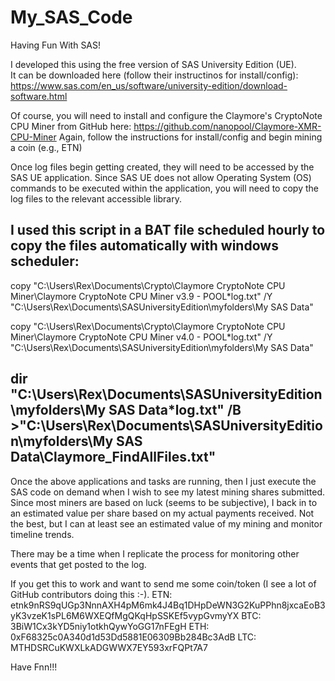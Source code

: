 # My_SAS_Code
Having Fun With SAS!

I developed this using the free version of SAS University Edition (UE).  
It can be downloaded here (follow their instructinos for install/config): 
https://www.sas.com/en_us/software/university-edition/download-software.html

Of course, you will need to install and configure the Claymore's CryptoNote CPU Miner from GitHub here:
https://github.com/nanopool/Claymore-XMR-CPU-Miner
Again, follow the instructions for install/config and begin mining a coin (e.g., ETN)

Once log files begin getting created, they will need to be accessed by the SAS UE application.
Since SAS UE does not allow Operating System (OS) commands to be executed within the application, you will need to copy the log files to the relevant accessible library.

I used this script in a BAT file scheduled hourly to copy the files automatically with windows scheduler:
------------------------------------------------------------------------------------------------------------------------
copy "C:\Users\Rex\Documents\Crypto\Claymore CryptoNote CPU Miner\Claymore CryptoNote CPU Miner v3.9 - POOL\*log.txt" /Y "C:\Users\Rex\Documents\SASUniversityEdition\myfolders\My SAS Data\"

copy "C:\Users\Rex\Documents\Crypto\Claymore CryptoNote CPU Miner\Claymore CryptoNote CPU Miner v4.0 - POOL\*log.txt" /Y "C:\Users\Rex\Documents\SASUniversityEdition\myfolders\My SAS Data\"

dir "C:\Users\Rex\Documents\SASUniversityEdition\myfolders\My SAS Data\*log.txt"  /B >"C:\Users\Rex\Documents\SASUniversityEdition\myfolders\My SAS Data\Claymore_FindAllFiles.txt"
------------------------------------------------------------------------------------------------------------------------

Once the above applications and tasks are running, then I just execute the SAS code on demand when I wish to see my latest mining shares submitted.  Since most miners are based on luck (seems to be subjective), I back in to an estimated value per share based on my actual payments received.  Not the best, but I can at least see an estimated value of my mining and monitor timeline trends.

There may be a time when I replicate the process for monitoring other events that get posted to the log.

If you get this to work and want to send me some coin/token (I see a lot of GitHub contributors doing this :-).
ETN: etnk9nRS9qUGp3NnnAXH4pM6mk4J4Bq1DHpDeWN3G2KuPPhn8jxcaEoB3yK3vzeK1sPL6M6WXEQfMgQKqHpSSKEf5vypGvmyYX
BTC: 3BiW1Cx3kYD5niy1otkhQywYoGG17nFEgH
ETH: 0xF68325c0A340d1d53Dd5881E06309Bb284Bc3AdB
LTC: MTHDSRCuKWXLkADGWWX7EY593xrFQPt7A7

Have Fnn!!!
